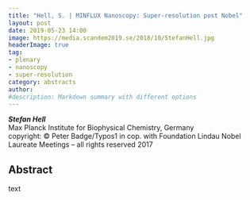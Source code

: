```yaml
---
title: "Hell, S. | MINFLUX Nanoscopy: Super-resolution post Nobel"
layout: post
date: 2019-05-23 14:00
image: https://media.scandem2019.se/2018/10/StefanHell.jpg
headerImage: true
tag:
- plenary
- nanoscopy
- super-resolution
category: abstracts
author:
#description: Markdown summary with different options
---
```


_**Stefan Hell**_<br/>
Max Planck Institute for Biophysical Chemistry, Germany <br/>
copyright: © Peter Badge/Typos1 in cop. with Foundation Lindau Nobel Laureate Meetings – all rights reserved 2017

## Abstract

text<br/>

